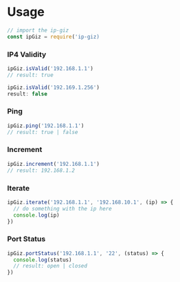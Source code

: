 # Usage

```javascript
// import the ip-giz
const ipGiz = require('ip-giz)
```

### IP4 Validity

```javascript
ipGiz.isValid('192.168.1.1')
// result: true

ipGiz.isValid('192.169.1.256')
result: false
```

### Ping

```javascript
ipGiz.ping('192.168.1.1')
// result: true | false
```

### Increment

```javascript
ipGiz.increment('192.168.1.1')
// result: 192.168.1.2
```

### Iterate

```javascript
ipGiz.iterate('192.168.1.1', '192.168.10.1', (ip) => {
  // do something with the ip here
  console.log(ip)
})
```

### Port Status

```javascript
ipGiz.portStatus('192.168.1.1', '22', (status) => {
  console.log(status)
  // result: open | closed
})
```
